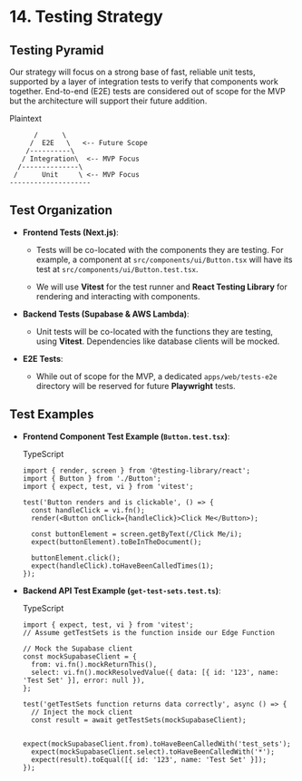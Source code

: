 # 14. Testing Strategy

## Testing Pyramid

Our strategy will focus on a strong base of fast, reliable unit tests, supported by a layer of integration tests to verify that components work together. End-to-end (E2E) tests are considered out of scope for the MVP but the architecture will support their future addition.

Plaintext

```
      /      \
     /  E2E   \   <-- Future Scope
    /----------\
   / Integration\  <-- MVP Focus
  /--------------\
 /      Unit     \ <-- MVP Focus
--------------------
```

## Test Organization

- **Frontend Tests (Next.js)**:
    
    - Tests will be co-located with the components they are testing. For example, a component at `src/components/ui/Button.tsx` will have its test at `src/components/ui/Button.test.tsx`.
        
    - We will use **Vitest** for the test runner and **React Testing Library** for rendering and interacting with components.
        
- **Backend Tests (Supabase & AWS Lambda)**:
    
    - Unit tests will be co-located with the functions they are testing, using **Vitest**. Dependencies like database clients will be mocked.
        
- **E2E Tests**:
    
    - While out of scope for the MVP, a dedicated `apps/web/tests-e2e` directory will be reserved for future **Playwright** tests.
        

## Test Examples

- **Frontend Component Test Example (`Button.test.tsx`)**:
    
    TypeScript
    
    ```
    import { render, screen } from '@testing-library/react';
    import { Button } from './Button';
    import { expect, test, vi } from 'vitest';
    
    test('Button renders and is clickable', () => {
      const handleClick = vi.fn();
      render(<Button onClick={handleClick}>Click Me</Button>);
    
      const buttonElement = screen.getByText(/Click Me/i);
      expect(buttonElement).toBeInTheDocument();
    
      buttonElement.click();
      expect(handleClick).toHaveBeenCalledTimes(1);
    });
    ```
    
- **Backend API Test Example (`get-test-sets.test.ts`)**:
    
    TypeScript
    
    ```
    import { expect, test, vi } from 'vitest';
    // Assume getTestSets is the function inside our Edge Function
    
    // Mock the Supabase client
    const mockSupabaseClient = {
      from: vi.fn().mockReturnThis(),
      select: vi.fn().mockResolvedValue({ data: [{ id: '123', name: 'Test Set' }], error: null }),
    };
    
    test('getTestSets function returns data correctly', async () => {
      // Inject the mock client
      const result = await getTestSets(mockSupabaseClient);
    
      expect(mockSupabaseClient.from).toHaveBeenCalledWith('test_sets');
      expect(mockSupabaseClient.select).toHaveBeenCalledWith('*');
      expect(result).toEqual([{ id: '123', name: 'Test Set' }]);
    });
    ```